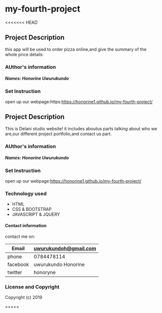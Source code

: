 # my-fourth-project
<<<<<<< HEAD

## Project Description
this app will be used to order pizza online,and give the summary of the whole price details

### AUthor's information

##### Names: Honorine Uwurukundo

### Set Instruction


 open up our webpage:https:https://honorine1.github.io/my-fourth-project/

## Project Description

This is Delani studio website! it includes aboutus parts talking about who we are,our different project portfolio,and contact us part.

### AUthor's information

##### Names: Honorine Uwurukundo

### Set Instruction


 open up our webpage:https://honorine1.github.io/my-fourth-project/


### Technology used

+ HTML
+ CSS & BOOTSTRAP
+ JAVASCRIPT & JQUERY


#### Contact information

contact me on:


|Email               | uwurukundoh@gmail.com |
|--------------------|-----------------------|
| phone              |0784478114             |
|facebook            |uwurukundo Honorine    |
|twitter             |honoryne               |  
      


### License and Copyright

Copyright (c) 2019

=====